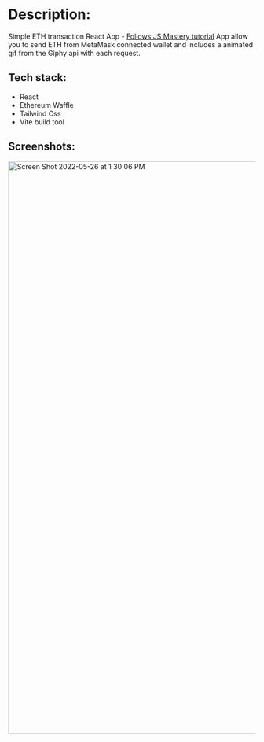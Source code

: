 # Description: 

Simple ETH transaction React App - [Follows JS Mastery tutorial](youtube.com/watch?v=Wn_Kb3MR_cU)
App allow you to send ETH from MetaMask connected wallet and includes a animated gif from the Giphy api with each request. 

## Tech stack: 
- React 
- Ethereum Waffle
- Tailwind Css
- Vite build tool


## Screenshots: 

<img width="1164" alt="Screen Shot 2022-05-26 at 1 30 06 PM" src="https://user-images.githubusercontent.com/5303892/170574933-bf4153ab-62b6-4d40-8258-6313d5e15f66.png">
